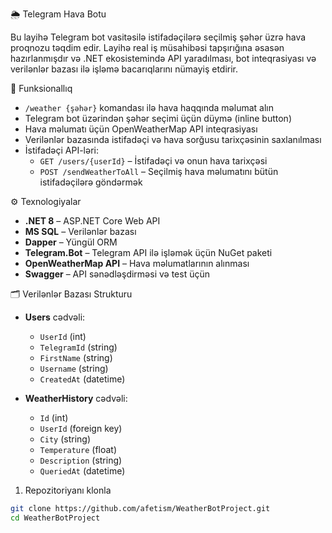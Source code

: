 🌦️ Telegram Hava Botu

Bu layihə Telegram bot vasitəsilə istifadəçilərə seçilmiş şəhər üzrə hava proqnozu təqdim edir. Layihə real iş müsahibəsi tapşırığına əsasən hazırlanmışdır və .NET ekosistemində API yaradılması, bot inteqrasiyası və verilənlər bazası ilə işləmə bacarıqlarını nümayiş etdirir.



📌 Funksionallıq

- `/weather {şəhər}` komandası ilə hava haqqında məlumat alın
- Telegram bot üzərindən şəhər seçimi üçün düymə (inline button)
- Hava məlumatı üçün OpenWeatherMap API inteqrasiyası
- Verilənlər bazasında istifadəçi və hava sorğusu tarixçəsinin saxlanılması
- İstifadəçi API-ləri:
  - `GET /users/{userId}` – İstifadəçi və onun hava tarixçəsi
  - `POST /sendWeatherToAll` – Seçilmiş hava məlumatını bütün istifadəçilərə göndərmək



⚙️ Texnologiyalar

- **.NET 8** – ASP.NET Core Web API
- **MS SQL** – Verilənlər bazası
- **Dapper** – Yüngül ORM
- **Telegram.Bot** – Telegram API ilə işləmək üçün NuGet paketi
- **OpenWeatherMap API** – Hava məlumatlarının alınması
- **Swagger** – API sənədləşdirməsi və test üçün

🗂️ Verilənlər Bazası Strukturu

- **Users** cədvəli:
  - `UserId` (int)
  - `TelegramId` (string)
  - `FirstName` (string)
  - `Username` (string)
  - `CreatedAt` (datetime)

- **WeatherHistory** cədvəli:
  - `Id` (int)
  - `UserId` (foreign key)
  - `City` (string)
  - `Temperature` (float)
  - `Description` (string)
  - `QueriedAt` (datetime)
1. Repozitoriyanı klonla

```bash
git clone https://github.com/afetism/WeatherBotProject.git
cd WeatherBotProject



